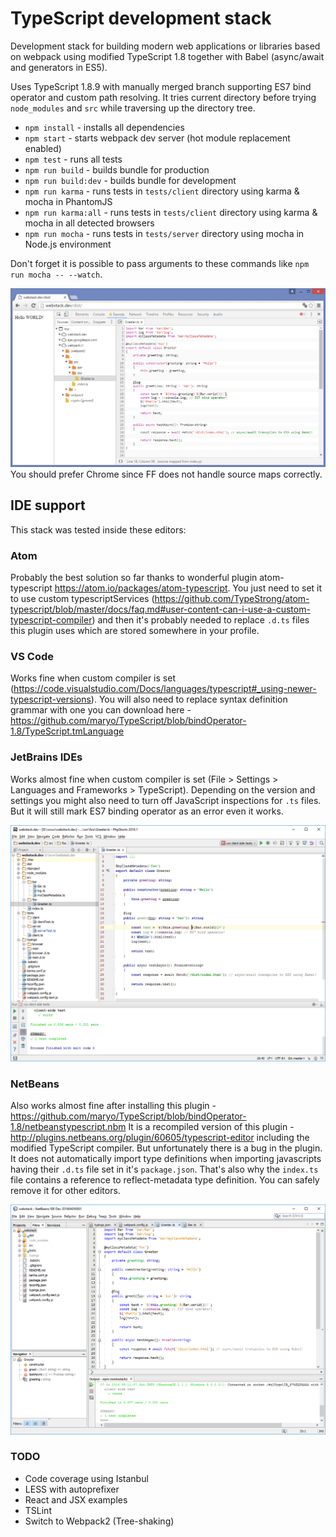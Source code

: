 # TypeScript development stack
Development stack for building modern web applications or libraries based on webpack using modified TypeScript 1.8 together with Babel (async/await and generators in ES5).

Uses TypeScript 1.8.9 with manually merged branch supporting ES7 bind operator and custom path resolving.
It tries current directory before trying `node_modules` and `src` while traversing up the directory tree.

- `npm install` - installs all dependencies
- `npm start` - starts webpack dev server (hot module replacement enabled)
- `npm test` - runs all tests
- `npm run build` - builds bundle for production
- `npm run build:dev` - builds bundle for development
- `npm run karma` - runs tests in `tests/client` directory using karma & mocha in PhantomJS
- `npm run karma:all` - runs tests in `tests/client` directory using karma & mocha in all detected browsers
- `npm run mocha` - runs tests in `tests/server` directory using mocha in Node.js environment

Don't forget it is possible to pass arguments to these commands like `npm run mocha -- --watch`.

![screenshot from Chrome](/dist/chrome.png)
You should prefer Chrome since FF does not handle source maps correctly.

## IDE support
This stack was tested inside these editors:

### Atom
Probably the best solution so far thanks to wonderful plugin atom-typescript https://atom.io/packages/atom-typescript.
You just need to set it to use custom typescriptServices (https://github.com/TypeStrong/atom-typescript/blob/master/docs/faq.md#user-content-can-i-use-a-custom-typescript-compiler)
and then it's probably needed to replace `.d.ts` files this plugin uses which are stored somewhere in your profile.

### VS Code
Works fine when custom compiler is set (https://code.visualstudio.com/Docs/languages/typescript#_using-newer-typescript-versions).
You will also need to replace syntax definition grammar with one you can download here - https://github.com/maryo/TypeScript/blob/bindOperator-1.8/TypeScript.tmLanguage

### JetBrains IDEs
Works almost fine when custom compiler is set (File > Settings > Languages and Frameworks > TypeScript).
Depending on the version and settings you might also need to turn off JavaScript inspections for `.ts` files.
But it will still mark ES7 binding operator as an error even it works.

![screenshot from PHPStorm](/dist/phpstorm.png)

### NetBeans
Also works almost fine after installing this plugin - https://github.com/maryo/TypeScript/blob/bindOperator-1.8/netbeanstypescript.nbm
It is a recompiled version of this plugin - http://plugins.netbeans.org/plugin/60605/typescript-editor
including the modified TypeScript compiler. But unfortunately there is a bug in the plugin.
It does not automatically import type definitions when importing javascripts having their `.d.ts` file set in it's `package.json`.
That's also why the `index.ts` file contains a reference to reflect-metadata type definition. You can safely remove it for other editors.

![screenshot from NetBeans](/dist/netbeans.png)

### TODO
- Code coverage using Istanbul
- LESS with autoprefixer
- React and JSX examples
- TSLint
- Switch to Webpack2 (Tree-shaking)
